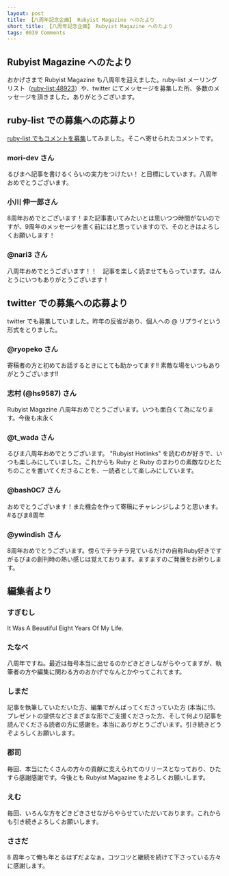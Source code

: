 ```yaml
---
layout: post
title: 【八周年記念企画】 Rubyist Magazine へのたより
short_title: 【八周年記念企画】 Rubyist Magazine へのたより
tags: 0039 Comments
---
```



## Rubyist Magazine へのたより

おかげさまで Rubyist Magazine も八周年を迎えました。ruby-list メーリングリスト（[ruby-list:48923](http://blade.nagaokaut.ac.jp/cgi-bin/scat.rb/ruby/ruby-list/48923)）や、twitter にてメッセージを募集した所、多数のメッセージを頂きました。ありがとうございます。

## ruby-list での募集への応募より

[ruby-list でもコメントを募集](http://blade.nagaokaut.ac.jp/cgi-bin/scat.rb/ruby/ruby-list/48923)してみました。そこへ寄せられたコメントです。

### mori-dev さん

るびまへ記事を書けるくらいの実力をつけたい！ と目標にしています。八周年おめでとうございます。

### 小川 伸一郎さん

8周年おめでとございます！また記事書いてみたいとは思いつつ時間がないのですが、9周年のメッセージを書く前にはと思っていますので、そのときはよろしくお願いします！

### @nari3 さん

八周年おめでとうございます！！　記事を楽しく読ませてもらっています。ほんとうにいつもありがとうございます！

## twitter での募集への応募より

twitter でも募集していました。昨年の反省があり、個人への @ リプライという形式をとりました。

### @ryopeko さん

寄稿者の方と初めてお話するときにとても助かってます!! 素敵な場をいつもありがとうございます!!

### 志村 (@hs9587) さん

Rubyist Magazine 八周年おめでとうございます。いつも面白くて為になります。今後も末永く

### @t_wada さん

るびま八周年おめでとうございます。 "Rubyist Hotlinks" を読むのが好きで、いつも楽しみにしていました。これからも Ruby と Ruby のまわりの素敵なひとたちのことを書いてくださることを、一読者として楽しみにしています。

### @bash0C7 さん

おめでとうございます！また機会を作って寄稿にチャレンジしようと思います。 #るびま8周年

### @ywindish さん

8周年おめでとうございます。傍らでチラチラ見ているだけの自称Ruby好きですがるびまの創刊時の熱い感じは覚えております。ますますのご発展をお祈りします。

## 編集者より

### すぎむし

It Was A Beautiful Eight Years Of My Life.

### たなべ

八周年ですね。最近は毎号本当に出せるのかどきどきしながらやってますが、執筆者の方や編集に関わる方のおかげでなんとかやってこれてます。

### しまだ

記事を執筆していただいた方、編集でがんばってくださっていた方 (本当に!!)、プレゼントの提供などさまざまな形でご支援くださった方、そして何より記事を読んでくださる読者の方に感謝を。本当にありがとうございます。引き続きどうぞよろしくお願いします。

### 郡司

毎回、本当にたくさんの方々の貢献に支えられてのリリースとなっており、ひたすら感謝感謝です。今後とも Rubyist Magazine をよろしくお願いします。

### えむ

毎回、いろんな方をどきどきさせながらやらせていただいております。これからも引き続きよろしくお願いします。

### ささだ

8 周年って俺も年とるはずだよなぁ。コツコツと継続を続けて下さっている方々に感謝します。


